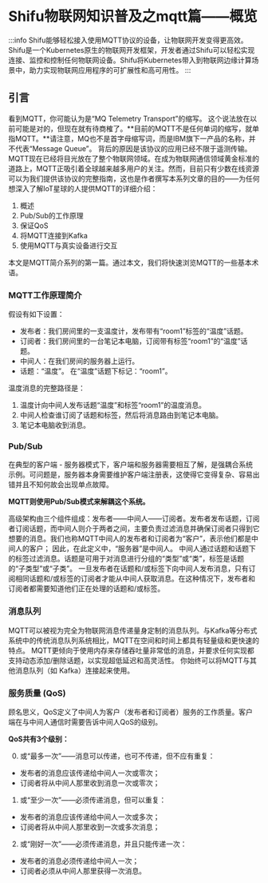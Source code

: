 # Shifu物联网知识普及之mqtt篇——概览

:::info
Shifu能够轻松接入使用MQTT协议的设备，让物联网开发变得更高效。Shifu是一个Kubernetes原生的物联网开发框架，开发者通过Shifu可以轻松实现连接、监控和控制任何物联网设备。Shifu将Kubernetes带入到物联网边缘计算场景中，助力实现物联网应用程序的可扩展性和高可用性。
:::

## 引言
看到MQTT，你可能认为是“MQ Telemetry Transport”的缩写。 这个说法放在以前可能是对的，但现在就有待商榷了。**目前的MQTT不是任何单词的缩写，就单指MQTT。**请注意，MQ也不是首字母缩写词，而是IBM旗下一产品的名称，并不代表“Message Queue”。
背后的原因是该协议的应用已经不限于遥测传输。MQTT现在已经将目光放在了整个物联网领域。在成为物联网通信领域黄金标准的道路上，MQTT正吸引着全球越来越多用户的关注。然而，目前只有少数在线资源可以为我们提供该协议的完整指南，这也是作者撰写本系列文章的目的——为任何想深入了解IoT星球的人提供MQTT的详细介绍：

1. 概述
2. Pub/Sub的工作原理
3. 保证QoS
4. 将MQTT连接到Kafka
5. 使用MQTT与真实设备进行交互

本文是MQTT简介系列的第一篇。通过本文，我们将快速浏览MQTT的一些基本术语。
### MQTT工作原理简介
假设有如下设置：
- 发布者：我们房间里的一支温度计，发布带有“room1”标签的“温度”话题。
- 订阅者：我们房间里的一台笔记本电脑，订阅带有标签“room1”的“温度”话题。
- 中间人：在我们房间的服务器上运行。
- 话题：“温度”。
在“温度”话题下标记：“room1”。

温度消息的完整路径是：
1. 温度计向中间人发布话题“温度”和标签“room1”的温度消息。
2. 中间人检查谁订阅了话题和标签，然后将消息路由到笔记本电脑。
3. 笔记本电脑收到消息。

### Pub/Sub
在典型的客户端 - 服务器模式下，客户端和服务器需要相互了解，是强耦合系统示例。可问题是，服务器本身需要维护客户端注册表，这使得它变得复杂、容易出错并且不知何故会出现单点故障。

**MQTT则使用Pub/Sub模式来解耦这个系统。**

高级架构由三个组件组成：发布者——中间人——订阅者。发布者发布话题，订阅者订阅话题，而中间人则介于两者之间，主要负责过滤消息并确保订阅者只得到它想要的消息。我们也称MQTT中间人的发布者和订阅者为“客户”，表示他们都是中间人的客户； 因此，在此定义中，“服务器”是中间人。
中间人通过话题和话题下的标签过滤消息。话题是可用于对消息进行分组的“类型”或“类”，标签是话题的“子类型”或“子类”。 一旦发布者在话题和/或标签下向中间人发布消息，只有订阅相同话题和/或标签的订阅者才能从中间人获取消息。在这种情况下，发布者和订阅者都需要知道他们正在处理的话题和/或标签。
### 消息队列
MQTT可以被视为完全为物联网消息传递量身定制的消息队列。与Kafka等分布式系统中的传统消息队列系统相比，MQTT在空间和时间上都具有轻量级和更快速的特点。 MQTT更倾向于使用内存来存储吞吐量非常低的消息，并要求任何实现都支持动态添加/删除话题，以实现超低延迟和高灵活性。
你始终可以将MQTT与其他消息队列（如 Kafka）连接起来使用。
### 服务质量 (QoS)
顾名思义，QoS定义了中间人为客户（发布者和订阅者）服务的工作质量。客户端在与中间人通信时需要告诉中间人QoS的级别。

**QoS共有3个级别：**

0. 或“最多一次”——消息可以传递，也可不传递，但不应有重复：
  - 发布者的消息应该传递给中间人一次或零次；
  -  订阅者将从中间人那里收到消息一次或零次；


1. 或“至少一次”——必须传递消息，但可以重复：
  - 发布者的消息应该传递给中间人一次或多次；
  - 订阅者将从中间人那里收到一次或多次消息；


2. 或“刚好一次”——必须传递消息，并且只能传递一次：
  - 发布者的消息必须传递给中间人一次；
  - 订阅者必须从中间人那里获得一次消息。